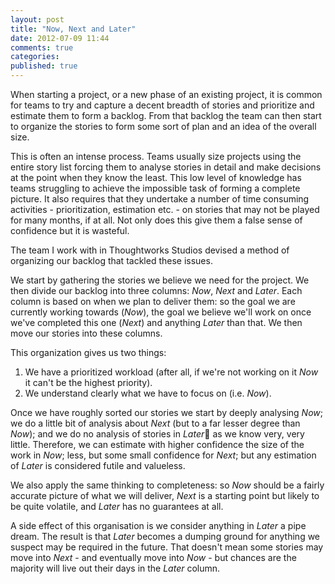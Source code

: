```yaml
---
layout: post
title: "Now, Next and Later"
date: 2012-07-09 11:44
comments: true
categories: 
published: true
---
```


When starting a project, or a new phase of an existing project, it is common for teams to try and capture a decent breadth of stories and prioritize and estimate them to form a backlog.  From that backlog the team can then start to organize the stories to form some sort of plan and an idea of the overall size.

This is often an intense process.  Teams usually size projects using the entire story list forcing them to analyse stories in detail and make decisions at the point when they know the least.  This low level of knowledge has teams struggling to achieve the impossible task of forming a complete picture. It also requires that they undertake a number of time consuming activities - prioritization, estimation etc. - on stories that may not be played for many months, if at all.  Not only does this give them a false sense of confidence but it is wasteful.

The team I work with in Thoughtworks Studios devised a method of organizing our backlog that tackled these issues.

We start by gathering the stories we believe we need for the project.  We then divide our backlog into three columns: _Now_, _Next_ and _Later_.  Each column is based on when we plan to deliver them: so the goal we are currently working towards (_Now_), the goal we believe we'll work on once we've completed this one (_Next_) and anything _Later_ than that.  We then move our stories into these columns.

This organization gives us two things:

1. We have a prioritized workload (after all, if we're not working on it _Now_ it can't be the highest priority).
1. We understand clearly what we have to focus on (i.e. _Now_).

Once we have roughly sorted our stories we start by deeply analysing _Now_; we do a little bit of analysis about _Next_ (but to a far lesser degree than _Now_); and we do no analysis of stories in _Later_ as we know very, very little.  Therefore, we can estimate with higher confidence the size of the work in _Now_; less, but some small confidence for _Next_; but any estimation of _Later_ is considered futile and valueless.

We also apply the same thinking to completeness: so _Now_ should be a fairly accurate picture of what we will deliver, _Next_ is a starting point but likely to be quite volatile, and _Later_ has no guarantees at all.
 
A side effect of this organisation is we consider anything in _Later_ a pipe dream.  The result is that _Later_ becomes a dumping ground for anything we suspect may be required in the future.  That doesn't mean some stories may move into _Next_ - and eventually move into _Now_ - but chances are the majority will live out their days in the _Later_ column.